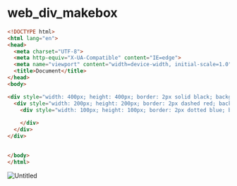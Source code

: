 # web_div_makebox


```html
<!DOCTYPE html>
<html lang="en">
<head>
  <meta charset="UTF-8">
  <meta http-equiv="X-UA-Compatible" content="IE=edge">
  <meta name="viewport" content="width=device-width, initial-scale=1.0">
  <title>Document</title>
</head>
<body>

<div style="width: 400px; height: 400px; border: 2px solid black; background-color:white">
  <div style="width: 200px; height: 200px; border: 2px dashed red; background-color:white">
    <div style="width: 100px; height: 100px; border: 2px dotted blue; background-color:white">
    
    </div>
  </div>
</div>

  
</body>
</html>
```

![Untitled](https://s3.us-west-2.amazonaws.com/secure.notion-static.com/04c51fcf-9f74-42e2-ae86-ba45d1e9c4d4/Untitled.png?X-Amz-Algorithm=AWS4-HMAC-SHA256&X-Amz-Content-Sha256=UNSIGNED-PAYLOAD&X-Amz-Credential=AKIAT73L2G45EIPT3X45%2F20230317%2Fus-west-2%2Fs3%2Faws4_request&X-Amz-Date=20230317T000545Z&X-Amz-Expires=86400&X-Amz-Signature=93099c048c6421f603e0b660fbae533a1c79d3a7366fbaa1cfe21f24b3e46cf3&X-Amz-SignedHeaders=host&response-content-disposition=filename%3D%22Untitled.png%22&x-id=GetObject)